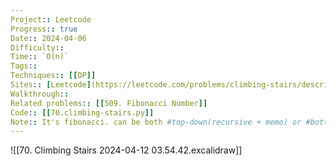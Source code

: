 ```yaml
---
Project:: Leetcode
Progress:: true
Date:: 2024-04-06
Difficulty:: 
Time:: `O(n)`
Tags:: 
Techniques:: [[DP]]
Sites:: [Leetcode](https://leetcode.com/problems/climbing-stairs/description/)
Walkthrough:: 
Related problems:: [[509. Fibonacci Number]]
Code:: [[70.climbing-stairs.py]]
Note:: It's fibonacci. can be both #top-down(recursive + memo) or #bottom-up(loop)
---
```


![[70. Climbing Stairs 2024-04-12 03.54.42.excalidraw]]